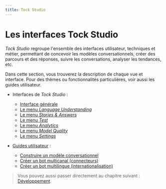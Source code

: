 ```yaml
---
title: Tock Studio
---
```


# Les interfaces Tock Studio

_Tock Studio_ regroupe l'ensemble des interfaces utilisateur, techniques et métier, permettant 
de concevoir les modèles conversationnels, créer des parcours et des réponses, suivre les conversations, 
 analyser les tendances, etc.

Dans cette section, vous trouverez la description de chaque vue et interface. 
Pour des thèmes ou fonctionnalités particulières, voir aussi les guides utilisateur.

* Interfaces de _Tock Studio_ :
    * [Interface générale](studio/general.md)
    * [Le menu _Language Understanding_](studio/nlu.md)
    * [Le menu _Stories & Answers_](studio/stories-and-answers.md)
    * [Le menu _Test_](studio/test.md)
    * [Le menu _Analytics_](studio/analytics.md)
    * [Le menu _Model Quality_](studio/nlu-qa.md)
    * [Le menu _Settings_](studio/configuration.md)

* [Guides utilisateur](guides.md) :
    * [Construire un modèle conversationnel](guides/build-model.md)
    * [Créer un bot multicanal (connecteurs)](guides/canaux.md)
    * [Créer un bot multilingue (internationalisation)](guides/i18n.md)
    
> Vous pouvez aussi passer directement au chapitre suivant : [Développement](dev/de). 
